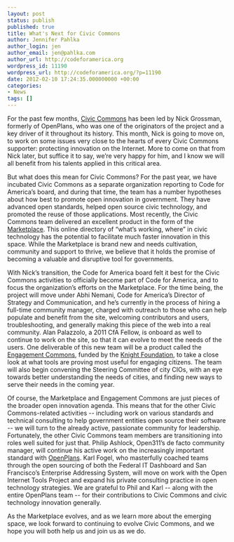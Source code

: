 ```yaml
---
layout: post
status: publish
published: true
title: What's Next for Civic Commons
author: Jennifer Pahlka
author_login: jen
author_email: jen@pahlka.com
author_url: http://codeforamerica.org
wordpress_id: 11190
wordpress_url: http://codeforamerica.org/?p=11190
date: 2012-02-10 17:24:35.000000000 +00:00
categories:
- News
tags: []
---
```

For the past few months, <a href="http://civiccommons.org">Civic Commons</a> has been led by Nick Grossman, formerly of OpenPlans, who was one of the originators of the project and a key driver of it throughout its history. This month, Nick is going to move on, to work on some issues very close to the hearts of every Civic Commons supporter: protecting innovation on the Internet. More to come on that from Nick later, but suffice it to say, we’re very happy for him, and I know we will all benefit from his talents applied in this critical area.

But what does this mean for Civic Commons? For the past year, we have incubated Civic Commons as a separate organization reporting to Code for America’s board, and during that time, the team has a number hypotheses about how best to promote open innovation in government. They have advanced open standards, helped open source civic technology, and promoted the reuse of those applications. Most recently, the Civic Commons team delivered an excellent product in the form of the <a href="http://marketplace.civiccommons.org">Marketplace</a>. This online directory of “what’s working, where” in civic technology has the potential to facilitate much faster innovation in this space. While the Marketplace is brand new and needs cultivation, community and support to thrive, we believe that it holds the promise of becoming a valuable and disruptive tool for governments.

With Nick’s transition, the Code for America board felt it best for the Civic Commons activities to officially become part of Code for America, and to focus the organization’s efforts on the Marketplace. For the time being, the project will move under Abhi Nemani, Code for America’s Director of Strategy and Communication, and he’s currently in the process of hiring a full-time community manager, charged with outreach to those who can help populate and benefit from the site, welcoming contributors and users, troubleshooting, and generally making this piece of the web into a real community. Alan Palazzolo, a 2011 CfA Fellow, is onboard as well to continue to work on the site, so that it can evolve to meet the needs of the users. One deliverable of this new team will be a product called the <a href="http://www.knightfoundation.org/blogs/knightblog/2012/1/11/engagement-commons-new-tool-empower-civic-engagement/">Engagement Commons</a>, funded by the <a href="http://www.knightfoundation.org/">Knight Foundation</a>, to take a close look at what tools are proving most useful for engaging citizens. The team will also begin convening the Steering Committee of city CIOs, with an eye towards better understanding the needs of cities, and finding new ways to serve their needs in the coming year.  

Of course, the Marketplace and Engagement Commons are just pieces of the broader open innovation agenda. This means that for the other Civic Commons-related activities -- including work on various standards and technical consulting to help government entities open source their software -- we will turn to the already active, passionate community for leadership. Fortunately, the other Civic Commons team members are transitioning into roles well suited for just that. Philip Ashlock, Open311’s de facto community manager, will continue his active work on the increasingly important standard with <a href="http://openplans.org">OpenPlans</a>. Karl Fogel, who masterfully coached teams through the open sourcing of both the Federal IT Dashboard and San Francisco’s Enterprise Addressing System, will move on work with the Open Internet Tools Project and expand his private consulting practice in open technology strategies.  We are grateful to Phil and Karl -- along with the entire OpenPlans team -- for their contributions to Civic Commons and civic technology innovation generally. 

As the Marketplace evolves, and as we learn more about the emerging space, we look forward to continuing to evolve Civic Commons, and we hope you will both help us and join us as we do.
